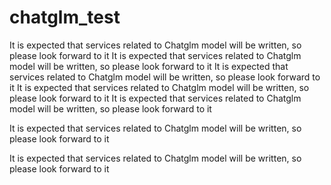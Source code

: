 # chatglm_test
It is expected that services related to Chatglm model will be written, so please look forward to it 
It is expected that services related to Chatglm model will be written, so please look forward to it 
It is expected that services related to Chatglm model will be written, so please look forward to it 
It is expected that services related to Chatglm model will be written, so please look forward to it 
It is expected that services related to Chatglm model will be written, so please look forward to it 

It is expected that services related to Chatglm model will be written, so please look forward to it 

It is expected that services related to Chatglm model will be written, so please look forward to it 
